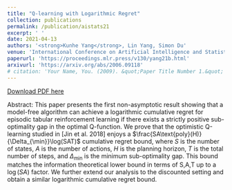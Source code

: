 ```yaml
---
title: "Q-learning with Logarithmic Regret"
collection: publications
permalink: /publication/aistats21
excerpt: ' '
date: 2021-04-13
authors: '<strong>Kunhe Yang</strong>, Lin Yang, Simon Du'
venue: 'International Conference on Artificial Intelligence and Statistics (AISTATS)'
paperurl: 'https://proceedings.mlr.press/v130/yang21b.html'
arxivurl: 'https://arxiv.org/abs/2006.09118'
# citation: 'Your Name, You. (2009). &quot;Paper Title Number 1.&quot; <i>Journal 1</i>. 1(1).'
---
```


<a href='https://arxiv.org/pdf/2006.09118.pdf'>Download PDF here</a>

Abstract: This paper presents the first non-asymptotic result showing that a model-free algorithm can achieve a logarithmic cumulative regret for episodic tabular reinforcement learning if there exists a strictly positive sub-optimality gap in the optimal Q-function. We prove that the optimistic Q-learning studied in [Jin et al. 2018] enjoys a $\frac{SA\text{poly}(H)}{\Delta_{\min}}\log(SAT)$ cumulative regret bound, where $S$ is the number of states, $A$ is the number of actions, $H$ is the planning horizon, $T$ is the total number of steps, and $\Delta_{\min}$ is the minimum sub-optimality gap. This bound matches the information theoretical lower bound in terms of S,A,T up to a $\log(SA)$ factor. We further extend our analysis to the discounted setting and obtain a similar logarithmic cumulative regret bound.